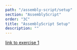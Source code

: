 ```yaml
---
path: "/assembly-script/setup"
section: "AssemblyScript"
order: "3C"
title: "AssemblyScript Setup"
description: ""
---
```


[link to exercise 1](./exercises/1)
